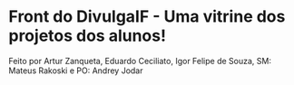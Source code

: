 # Front do DivulgaIF - Uma vitrine dos projetos dos alunos!

Feito por Artur Zanqueta,
Eduardo Ceciliato, Igor Felipe de Souza,
SM: Mateus Rakoski e PO: Andrey Jodar
